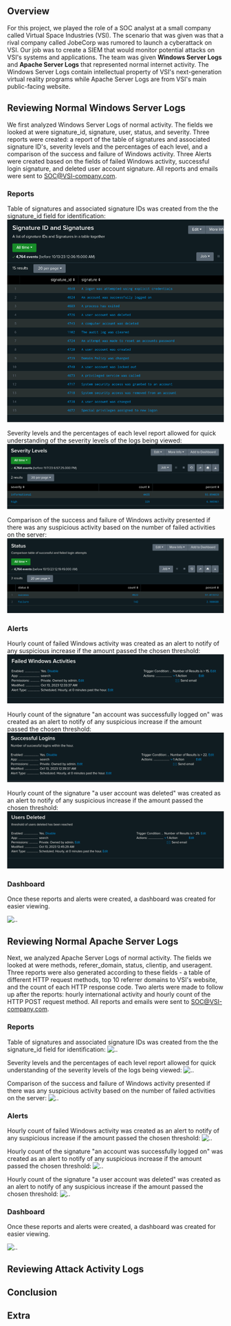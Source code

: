## Overview
For this project, we played the role of a SOC analyst at a small company called Virtual Space Industries (VSI). The scenario that was given was that a rival company called JobeCorp was rumored to launch a cyberattack on VSI. Our job was to create a SIEM that would monitor potential attacks on VSI's systems and applications. The team was given **Windows Server Logs** and **Apache Server Logs** that represented normal internet activity. The Windows Server Logs contain intellectual property of VSI's next-generation virtual reality programs while Apache Server Logs are from VSI's main public-facing website. 

## Reviewing Normal Windows Server Logs

We first analyzed Windows Server Logs of normal activity. The fields we looked at were signature_id, signature, user, status, and severity. Three reports were created: a report of the table of signatures and associated signature ID's, severity levels and the percentages of each level, and a comparison of the success and failure of Windows activity. Three Alerts were created based on the fields of failed Windows activity, successful login signature, and deleted user account signature. All reports and emails were sent to SOC@VSI-company.com. 

### Reports

Table of signatures and associated signature IDs was created from the the signature_id field for identification: 
![..](Images/signature_id-and-signature-table.png)

Severity levels and the percentages of each level report allowed for quick understanding of the severity levels of the logs being viewed:
![..](Images/severity-levels-table.png)

Comparison of the success and failure of Windows activity presented if there was any suspicious activity based on the number of failed activities on the server: 
![..](Images/percentage-of-status-success-and-failure.png)

### Alerts

Hourly count of failed Windows activity was created as an alert to notify of any suspicious increase if the amount passed the chosen threshold: 
![..](Images/failed-windows-activity.png)

Hourly count of the signature "an account was successfully logged on" was created as an alert to notify of any suspicious increase if the amount passed the chosen threshold:
![..](Images/successful-login-alert.png)

Hourly count of the signature "a user account was deleted" was created as an alert to notify of any suspicious increase if the amount passed the chosen threshold: 
![..](Images/users-deleted.png)

### Dashboard

Once these reports and alerts were created, a dashboard was created for easier viewing. 

![..](Images/blah)



## Reviewing Normal Apache Server Logs
Next, we analyzed Apache Server Logs of normal activity. The fields we looked at were methods, referer_domain, status, clientip, and useragent. Three reports were also generated according to these fields - a table of different HTTP request methods, top 10 referrer domains to VSI's website, and the count of each HTTP response code. Two alerts were made to follow up after the reports: hourly international activity and hourly count of the HTTP POST request method. All reports and emails were sent to SOC@VSI-company.com. 

### Reports

Table of signatures and associated signature IDs was created from the the signature_id field for identification: 
![..](Images/blah)

Severity levels and the percentages of each level report allowed for quick understanding of the severity levels of the logs being viewed:
![..](Images/blah)

Comparison of the success and failure of Windows activity presented if there was any suspicious activity based on the number of failed activities on the server: 
![..](Images/blah)

### Alerts

Hourly count of failed Windows activity was created as an alert to notify of any suspicious increase if the amount passed the chosen threshold: 
![..](Images/blah)

Hourly count of the signature "an account was successfully logged on" was created as an alert to notify of any suspicious increase if the amount passed the chosen threshold:
![..](Images/blah)

Hourly count of the signature "a user account was deleted" was created as an alert to notify of any suspicious increase if the amount passed the chosen threshold: 
![..](Images/blah)

### Dashboard

Once these reports and alerts were created, a dashboard was created for easier viewing. 

![..](Images/blah)

## Reviewing Attack Activity Logs



## Conclusion



## Extra
